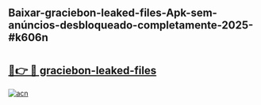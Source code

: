 ## Baixar-graciebon-leaked-files-Apk-sem-anúncios-desbloqueado-completamente-2025-#k606n

# <h2><a href="https://ainizakaria.my?title=graciebon-leaked-files&ref=20M">🔗👉 🔴 graciebon-leaked-files</a></h2>

[![acn](https://github.com/user-attachments/assets/0f9c940e-d8b0-45ae-aac7-cd30a18b3e1c)](https://ainizakaria.my?title=graciebon-leaked-files&ref=20M)


